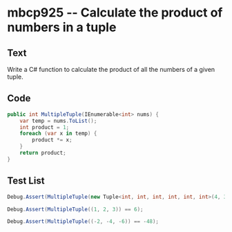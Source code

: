 # mbcp925 -- Calculate the product of numbers in a tuple

## Text

Write a C# function to calculate the product of all the numbers of a given tuple.

## Code

```csharp
public int MultipleTuple(IEnumerable<int> nums) {
    var temp = nums.ToList();
    int product = 1; 
    foreach (var x in temp) {
        product *= x;
    }
    return product;
}
```

## Test List

```csharp
Debug.Assert(MultipleTuple(new Tuple<int, int, int, int, int, int>(4, 3, 2, 2, -1, 18)) == -864);
```

```csharp
Debug.Assert(MultipleTuple((1, 2, 3)) == 6);
```

```csharp
Debug.Assert(MultipleTuple((-2, -4, -6)) == -48);
```
